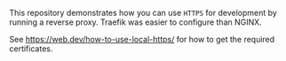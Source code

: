 This repository demonstrates how you can use `HTTPS` for development by running a reverse proxy. Traefik was easier to configure than NGINX.

See https://web.dev/how-to-use-local-https/ for how to get the required certificates.
